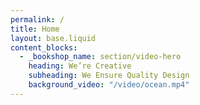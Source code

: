 ```yaml
---
permalink: /
title: Home
layout: base.liquid
content_blocks:
  - _bookshop_name: section/video-hero
    heading: We’re Creative
    subheading: We Ensure Quality Design
    background_video: "/video/ocean.mp4"
---
```

